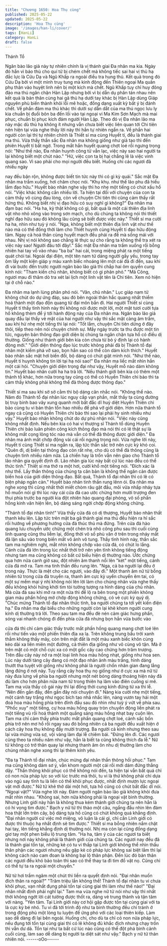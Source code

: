 ```yaml
---
title: "Chương 1650: Hoa Thụ cùng"
published: 2025-05-22
updated: 2025-05-22
description: 'Hoa Thụ cùng'
image: '/images/han-li/cover/'
tags: [HanLi]
category: HanLi
draft: false
---
```


Thánh Tổ

Ngân bào lão giả này tự nhiên chính là vị thánh giai Đa nhãn ma
kia. Ngày đó hắn vì báo thù cho quí tử bị chém chết mà không
tiếc sai hai vị thủ hạ đắc lực là Cửu Dạ và Ngũ Khấp ra ngoài điều
tra hung thủ. Kết quả trong đó Cửu Dạ bởi vì một mình truy tung
mà kinh động đến Thiên ngoại Ma quân phụ thân vào huyệt linh
nên bị một kích mà chết.
Ngũ Khấp tuy chỉ huy đông đảo ma thú ngăn chặn Hàn Lập
nhưng bởi vì bị dẫn dụ phân tán nhau nên kết quả là bản thân
cùng hai gã thủ hạ dưới tay khác bị Hàn Lập dùng Giáp nguyên
phù biến thành khôi lỗi mê hoặc, đồng dạng xuất kỳ bất ý bị đánh
chết.
Về phần đám ma thú khác thì dưới sự dẫn dắt của ma thú ngọc
lưu ly kia chuẩn bị đuổi bôn ba đến lối vào tại ngoại vi Ma Kim
Sơn Mạch mà mai phục, chuẩn bị phục kích đám người Hàn Lập.
Theo đó vị Đa nhãn lão ma này mặc dù thủ hạ không ít nhưng
vẫn chưa biết việc liên quan tới Chi tiên nên hiện tại vừa nghe
thấy lời này thì hắn tự nhiên ngẩn ra. Về phần hai người còn lại
thì tự nhiên chính là Thiết sí ma cùng Huyết tí, đều là thánh giai
ma thú.
Vừa thấy thần sắc Đa nhãn ma không giống như giả tạo thì đến
phiên Huyết tí bất ngờ. Trong mắt hắn huyết quang chợt loé rồi
ngưng trọng nói:
"Như thế nào, Đa nhãn huynh công tử vẫn lạc, việc này sao hai
người ta lại không biết một chút nào."
"Hừ, việc con ta bị hại chẳng lẽ là việc vinh quang sao. Vì sao
phải cho mọi người đều biết. Huống chi các ngươi đã nhiều ngày

nay đều bận rộn, không được biết tin tức này thì có gì kỳ quái."
Sắc mặt Đa nhãn ma trầm xuống, hơi châm chọc nói.
"Khụ khụ. như thế lão phu đã hiểu lầm đạo hữu."
Huyết bào nhân nghe vậy thì ho nhẹ một tiếng có chút xấu hổ nói.
"Việc khác không cần nhiều lời. Ta hiện tại đối với chuyện của con
ta cảm thấy vô cùng đau lòng, còn về chuyện Chi tiên thì cũng
cảm thấy rất hứng thú. Không biết nhị vị đạo hữu có suy nghĩ gì
không?"
Đa nhãn ma đạm bạc nói.
"Ha ha, kỳ thật không có gì, bất quá là một cái thiên địa linh vật
nho nhỏ xông vào trong sơn mạch, cho dù chúng ta không nói thì
thiết nghĩ đạo hữu sau đó không lâu cũng sẽ biết được việc này."
Thiết sí ma cười ha ha, nhìn như tuỳ ý nói.
"Nga, không biết một thiên địa linh vật như thế nào mà có thể
đồng thời làm cho Thiết huynh cùng Huyết tí đạo hữu động tâm.
Ngay cả hoá thân cùng huyết mạch đều phái ra để mà sống mái
với nhau. Nhị vị nói không sao chẳng lẽ thực sự cho rằng ta
không thể tra xét ra việc này sao! Người đâu tới đây!."
Sắc mặt Đa nhãn ma trầm xuống rồi bỗng nhiên hai tay vỗ vào
nhau "ba ba" hai cái, trong miệng phát ra một tiếng quát chói tai.
Ngoài đại điện, một tên nam tử dáng người gầy yếu, trong tay ôm
lấy một kiện giáp y màu xanh biếc nhoáng lên một cái đã đi đến,
sau khi đi vài bước đến trước người ngân bào lão giả thì chắp hai
ôm quyền cung kính nói:
"Tham kiến chủ nhân, không biết có gì phân phó."
"Mã Công, ngươi mau đi thăm dò tra xét lai lịch một linh vật tên là
Chi tiên. Xem nó hiện tại ở chỗ nào."

Đa nhãn ma lạnh lùng phân phó nói.
"Vân, chủ nhân."
Lục giáp nam tử không chút do dự ứng đáp, sau đó bên ngoài
thân hắc quang nhất thiểm hoá thành một đạo độn quang từ đại
môn bắn đi.
Hai người Thiết sí cùng Huyết tí thấy tình hình này thì không nói
được một lời, một mặt tươi cười tựa hồ không thèm để ý tới hành
động này của Đa nhãn ma.
Ngân bào lão giả quay đầu lại thấy vẻ mặt của hai người như vậy
thì sắc mặt càng âm trầm, sau khi hừ nhẹ một tiếng thì lại nói:
"Tốt lắm, chuyện Chi tiên dừng ở đây thôi, tiếp theo nên nói
chuyện chính sự. Mấy ngày trước ta thu được một tin tức, nguyên
bản thông đạo giới diện bị chúng ta ngăn chặn tựa hồ có điều dị
thường. Giống như thánh giới bên kia còn chưa từ bỏ ý định lại có
hành động mới."
"Giới diện thông đạo lúc trước không phải đã bị Thánh tổ đại nhân
một kiếm phá vỡ sao, bọn hắn sao có thể còn dám kích thích."
Huyết bào nhân sắc mặt hơi biến đổi, bộ dáng có chút giật mình
nói.
"Như thế nào, Huyết tí huynh không tin lời tại hạ nói sao!"
Đa nhãn ma liếc mắt nhìn hắn một cái hỏi.
"Chuyện giới diện trọng đại như vậy, Huyết mỗ nào dám không
tin."
Huyết bào nhân cười ha ha trả lời.
"Nếu thánh giới bên kia có thêm một thánh tổ khác, hơn nữa trong
tay cũng có thể có Huyền Thiên chi bảo thì ta cảm thấy không
phải không thể đả thông được thông đạo."

Thiết sí ma sau khi sờ sờ cằm thì bộ dáng cân nhắc nói.
"Không thể nào. Năm đó Thánh tổ đại nhân lúc nguy cấp vạn
phần, mắt thấy ta cùng đường bị truy binh bao vây xung quanh
mới bất đắc dĩ huỷ diệt Huyền Thiên chi bảo cùng tu vi bản thân
tổn hao nhiều để phá vỡ giới diện. Hơn nữa thánh tổ ngay cả
cũng có Huyền Thiên chi bảo thì sao lại phải hy sinh nhiều như
vậy."
Huyết bào nhân không chút do dự phủ nhận nói.
"Việc này cũng không nhất định. Nếu bên kia có hai vị thượng sĩ
Thánh tổ dùng Huyền Thiên chi bảo luân phiên công kích thông
đạo mà nói thì có lẽ thật sự là không mất cọng lông tóc nào mà
vẫn có thể đả thông được giới diện."
Đa nhãn ma ánh mắt chớp động vài cái rồi ngưng trọng nói.
Vừa nghe lời này, Huyết tí cùng Thiết sí ma ngẩn ra, lập tức thần
sắc trở nên cực kỳ khó coi.
"Quên đi, dị biến tại thông đạo còn rất nhẹ, cho dù có thể đả
thông cũng là chuyện tình nhiều năm nữa. Là chiến hay là trốn
vẫn nên giao cho Thánh tổ lão nhân gia quyết định đi. Lão nhân
gia lúc này bất cứ lúc nào đều có thể thức tỉnh."
Thiết sí ma thở ra một hơi, cười khổ một tiếng nói.
"Đích xác là như thế. Lấy thần thông của chúng ta căn bản là
không thể ngăn cản được biến hoá của giới diện thông đạo. Bất
quá, Thánh tổ đại nhân thì có lẽ có biện pháp ngăn cản."
Huyết bào nhân tinh thần rung lênn ói.
Đa nhãn ma nghe xong thì cũng nhất thời miết chòm râu gật đầu,
môi vừa nhấp nháy tựa hồ muốn nói gì thì lúc này cái cửa đá cao
ước chừng hơn mười trượng đen thui phía trước ba người kia đột
nhiên hào quang đại phóng, vô số phấn hồng kinh văn hiện lên,
bộ dáng sáng ngời chớp động không chừng.

"Thánh tổ đại nhân tỉnh!"
Vừa thấy cửa đá có dị thượng, Huyết bào nhân thất thanh kêu
lên. Lập tức trên mặt ba gã thánh giai ma thú đều hiện ra hỉ sắc
rồi hướng về phương hướng cửa đá thúc thủ mà đứng.
Trên cửa đá hào quang lưu chuyển ước chừng một chén trà nhỏ
công phu sau thì cuối cùng linh quang cũng thu liễm lại, đồng thời
vô số phù văn ở trên trong nháy mắt đã lặn sâu vào trong biến
mất vô ảnh vô tung.
Thấy tình hình này, thần sắc tam ma nghiêm nghị, mắt nhìn không
chớp vào cửa đá, có chút lo lắng.
Cánh cửa đá lớn trong lúc nhất thời trở nên yên tĩnh không tiếng
động nhưng tam ma cũng không có bất cứ biểu hiện dị thường
nào. Ước chừng qua hơn nửa canh giờ sau, đột nhiên âm thanh
nổi lên "két" một tiếng, cánh cửa đá mở ra. Tam ma tinh thần đều
rung lên.
"Nga, cả ba người lại đều ở trong này. Thực là mệt cho các ngươi,
vào đây đi."
Một thanh âm nữ tử bỗng nhiên từ trong cửa đá truyền ra, thanh
âm cực kỳ uyển chuyển êm tai, có một sự mềm mại ý nhị không
nói lên lời làm cho chúng nhân vừa nghe thấy đều không khỏi
hứng khởi tìm tòi tưởng tượng ra hình dáng của chủ nhân.
Mà cửa đá sau khi mở ra một nửa thì để lộ ra bên trong một phiến
không gian màu phấn hồng mờ chớp động không chừng, có vẻ
cực kỳ quỷ dị.
"Chúc mừng Thánh tổ đại nhân thức tỉnh, ba người chúng ta tới
yết kiến điện hạ."
Đa nhãn ma đại biểu cho những người còn lại khẽ khom người
cung kính dị thường trả lời.
Theo sau tam ma đều đè nén cảm giác hưng phấn, sóng vai
nhanh chóng đi đến phía cửa đá nhưng bọn hắn vừa bước vào

cửa đá thì chỉ cảm giác thấy trước mắt phấn hồng quang mang
chợt loé lên rồi như tiến vào một phiến thiên địa xa lạ. Trên không
trung bầu trời xanh thẳm không thấy mây, còn trên mặt đất là một
màu xanh biếc khôn cùng kéo dài xa liên miên một đường, cả
thiên địa giống như vô cùng vô tận.
Mà ở trên mặt cỏ một chỗ cực xa có một gốc cây cao chừng hơn
trăm trượng. Trên đầu cây này nở ra một loại linh hoa màu hồng
nhạt, giống như hoa sen. Lúc này dưới tàng cây đang có một đạo
nhân ảnh màu trắng, hình dáng thướt tha tuyệt vời giống như
không phải là người chốn nhân gian đang lẳng lặng đứng ở nơi
này.
Tuy rằng cây hoa thụ nọ giống như ở cực xa mà nữ tử này đưa
lưng về phía ba người nhưng một nét bóng dáng thoáng hiện này
đã đủ làm cho hơn phân nửa nam tử trong thiên hạ lâm vào điên
cuồng si mê. Tam ma vừa thấy cô gái này thì lại đồng thời cung
kính đứng từ xa thi lễ.
"Nên đến gần đây, đến gần đây nói chuyện đi."
Nàng kia cười nhẹ một tiếng, một cánh tay trắng như ngọc bích
tao nhã nhấc lên, nàng vươn tay hái một đoá hoa màu hồng phía
trên đỉnh đầu sau đó nhìn như tuỳ ý vứt về phía sau.
"Phốc xuy" một tiếng, cự hoa màu hồng quay tròn chuyển động
liền phát ra một tiếng vù rồi hoá thành một quầng sáng màu hồng
nhạt bay cuộn lên. Tam ma chỉ cảm thấy phía trước mắt phấn
quang chợt loé, cảnh sắc bốn phía trở nên mơ hồ rồi ngay sau đó
bỗng nhiên cả ba người đều xuất hiện ở cách cây hoa thụ không
đầy mười trượng.
Ba người cả kinh nhưng theo sau lại vừa mừng vừa sợ, vội vàng
làm đại lễ chiêm bái.
"Đứng lên đi. Các ngươi cũng theo ta nhiều năm như vậy, hẳn là
biết ta cũng không thích đa lễ."
Nữ tử không có trở thân quay lại nhưng thanh âm ôn nhu dị
thường làm cho chúng nhân nghe xong thì lại thêm kính yêu.

"Đa tạ Thánh tổ đại nhân, chúc mừng đại nhân thần thông hồi
phục."
Tam ma cũng không dám sơ ý, vẫn khom người một cái rồi mới
dám đứng thẳng dậy.
"Thần thông khôi phục có thể không nói đến, ta hiện tại vẫn bất
quá chỉ có non nửa pháp lực so với lúc trước mà thôi, tu vi là thứ
không phải chỉ dựa vào ngủ say tĩnh tu là liền có thể khôi phục
được, nhất định mượn lực ngoại vật mới được."
Nữ tử khẽ thở dài một hơi, tựa hồ cũng có chút bất đắc dĩ nói.
"Ngoại vật?"
Vừa nghe lời này. Đám người ngân bào lão giả không khỏi đưa
mắt nhìn nhau.
"Không sai, hơn nữa không phải là ngoại vật bình thường. Nhưng
Linh giới này hẳn là không thua kém thánh giới chúng ta nên hẳn
là có hi vọng tìm được."
Bạch y nữ tử thì thào một câu, ngẩng đầu nhìn lên đám hoa thật
lớn trên cây, bộ dáng tựa hồ cũng có chút không quá khẳng định.
"Đại nhân người cứ việc mở miệng, vô luận là cái gì, chỉ cần Linh
giới có được thì thuộc hạ nhất định sẽ tìm được."
Thiết sí ma bỗng nhiên nắm chặt hai tay, lên tiếng khẳng định dị
thường nói. Nhị ma còn lại cũng đồng dạng giơ tay một phen biểu
lộ trung tâm.
"Ha ha, tâm ý của các ngươi ta biết nhưng nơi này không phải là
thánh giới của chúng ta. Các ngươi nay đều đã là thánh giai tồn
tại, những kẻ có tu vi thấp tại Linh giới không thể nhìn thấu thân
phận các ngươi nhưng nếu gặp kẻ có pháp lực không sai biệt lắm
thì lại không cách nào cam đoan là không bại lộ thân phận. Đến
lúc đó bản thân các ngươi đều khó bảo toàn thì sao có thể thay ta
đi tìm đồ vật nọ. Cũng chỉ có thể tự ta ra ngoài một chuyến."

Nữ tử hơi trầm ngâm một chút thì liền ra quyết định nói.
"Đại nhân muốn đích thân ra ngoài?"
"Trăm triệu lần không thể! Thánh tổ đại nhân tu vi chưa khôi phục,
vạn nhất đụng phải tồn tại cùng giai thì làm như thế nào!"
"Đại nhân nhất định phải nghĩ lại."
Tam ma vừa nghe nữ tử nói như vậy thì nhất thời không ngớt lời
cát tường được thốt ra, dáng vẻ trung thành và tận tâm với nàng.
"Yên tâm. Tại Linh giới này cơ hội gặp được tồn tại cùng giai với
ta là cực kỳ bé nhỏ. Tu vi đã tới trình độ như ta bình thường đều
chỉ tránh ở trong động phủ một lòng tu luyện để ứng phó với các
loại thiên kiếp. Làm sao dễ dàng đi lại bên ngoài. Huống chi, cho
dù ta chỉ có non nửa pháp lực, nếu đụng tới tồn tại cùng giai thì có
lẽ không đủ khắc địch nhưng chạy trốn thì vẫn dư dả. Tồn tại như
ta bất cứ lúc nào cũng có thể đột phá bình cảnh cuối cùng, làm
sao dễ dàng bị người ta diệt sát như vậy."
Bạch y nữ tử thản nhiên nói.
------oOo------
